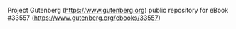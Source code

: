 Project Gutenberg (https://www.gutenberg.org) public repository for eBook #33557 (https://www.gutenberg.org/ebooks/33557)
